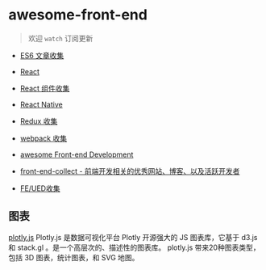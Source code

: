 # awesome-front-end

> 欢迎 `watch` 订阅更新

* [ES6 文章收集](https://github.com/luqin/awesome-front-end/issues/24)
* [React](https://github.com/luqin/awesome-front-end/issues/19)
* [React 组件收集](https://github.com/luqin/awesome-front-end/issues/42)
* [React Native](https://github.com/luqin/awesome-front-end/issues/20)
* [Redux 收集](https://github.com/luqin/awesome-front-end/issues/29)
* [webpack 收集](https://github.com/luqin/awesome-front-end/issues/46)

* [awesome Front-end Development](https://github.com/sindresorhus/awesome#front-end-development)
* [front-end-collect - 前端开发相关的优秀网站、博客、以及活跃开发者](https://github.com/foru17/front-end-collect)
* [FE/UED收集](https://github.com/luqin/awesome-front-end/issues/27)

## 图表

[plotly.js](https://github.com/plotly/plotly.js) Plotly.js 是数据可视化平台 Plotly 开源强大的 JS 图表库，它基于 d3.js 和 stack.gl 。是一个高层次的、描述性的图表库。 plotly.js 带来20种图表类型，包括 3D 图表，统计图表，和 SVG 地图。
